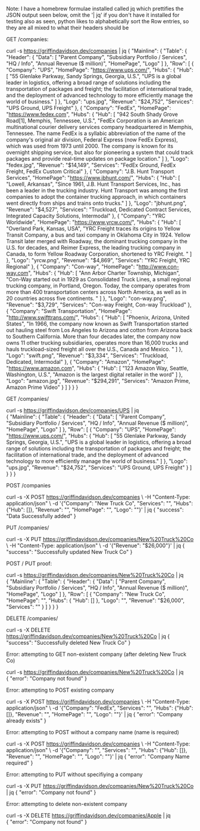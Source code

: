 Note: I have a homebrew formulae installed called jq which prettifies the JSON output seen below, omit the '| jq' if you don't have it installed for testing
	also as seen, python likes to alphabetically sort the Row entries, so they are all mixed to what their headers should be

GET /companies:

curl -s https://griffindavidson.dev/companies | jq
{
  "Mainline": {
    "Table": {
      "Header": {
        "Data": [
          "Parent Company",
          "Subsidiary Portfolio / Services",
          "HQ / Info",
          "Annual Revenue ($ million)",
          "HomePage",
          "Logo"
        ]
      },
      "Row": [
        {
          "Company": "UPS",
          "HomePage": "https://www.ups.com/",
          "Hubs": {
            "Hub": [
              "55 Glenlake Parkway, Sandy Springs, Georgia, U.S.",
              "UPS is a global leader in logistics, offering a broad range of solutions including the transportation of packages and freight; the facilitation of international trade, and the deployment of advanced technology to more efficiently manage the world of business."
            ]
          },
          "Logo": "ups.jpg",
          "Revenue": "$24,752",
          "Services": "UPS Ground, UPS Freight"
        },
        {
          "Company": "FedEx",
          "HomePage": "https://www.fedex.com",
          "Hubs": {
            "Hub": [
              "942 South Shady Grove Road[1], Memphis, Tennessee, U.S.",
              "FedEx Corporation is an American multinational courier delivery services company headquartered in Memphis, Tennessee. The name FedEx is a syllabic abbreviation of the name of the company's original air division, Federal Express (now FedEx Express), which was used from 1973 until 2000. The company is known for its overnight shipping service, but also for pioneering a system that could track packages and provide real-time updates on package location."
            ]
          },
          "Logo": "fedex.jpg",
          "Revenue": "$14,149",
          "Services": "FedEx Ground, FedEx Freight, FedEx Custom Critical"
        },
        {
          "Company": "J.B. Hunt Transport Services",
          "HomePage": "https://www.jbhunt.com/",
          "Hubs": {
            "Hub": [
              "Lowell, Arkansas",
              "Since 1961, J.B. Hunt Transport Services, Inc., has been a leader in the trucking industry. Hunt Transport was among the first companies to adopt the container trucking approach, in which containers went directly from ships and trains onto trucks."
            ]
          },
          "Logo": "jbhunt.png",
          "Revenue": "$4,527",
          "Services": "Truckload, Dedicated Contract Services, Integrated Capacity Solutions, Intermodal"
        },
        {
          "Company": "YRC Worldwide",
          "HomePage": "https://www.yrcw.com/",
          "Hubs": {
            "Hub": [
              "Overland Park, Kansas, USA",
              "YRC Freight traces its origins to Yellow Transit Company, a bus and taxi company in Oklahoma City in 1924. Yellow Transit later merged with Roadway, the dominant trucking company in the U.S. for decades, and Reimer Express, the leading trucking company in Canada, to form Yellow Roadway Corporation, shortened to YRC Freight. "
            ]
          },
          "Logo": "yrcw.png",
          "Revenue": "$4,869",
          "Services": "YRC Freight, YRC Regional"
        },
        {
          "Company": "Con-way",
          "HomePage": "http://www.con-way.com",
          "Hubs": {
            "Hub": [
              "Ann Arbor Charter Township, Michigan",
              "Con-Way started out in 1929 as Consolidated Truck Lines, a small regional trucking company, in Portland, Oregon. Today, the company operates from more than 400 transportation centers across North America, as well as in 20 countries across five continents. "
            ]
          },
          "Logo": "con-way.png",
          "Revenue": "$3,729",
          "Services": "Con-way Freight, Con-way Truckload"
        },
        {
          "Company": "Swift Transportation",
          "HomePage": "http://www.swifttrans.com/",
          "Hubs": {
            "Hub": [
              "Phoenix, Arizona, United States",
              "In 1966, the company now known as Swift Transportation started out hauling steel from Los Angeles to Arizona and cotton from Arizona back to Southern California. More than four decades later, the company now owns 11 other trucking subsidiaries, operates more than 16,000 trucks and hauls truckload-sized freight all over the U.S., Canada and Mexico. "
            ]
          },
          "Logo": "swift.png",
          "Revenue": "$3,334",
          "Services": "Truckload, Dedicated, Intermodal"
        },
        {
          "Company": "Amazon",
          "HomePage": "https://www.amazon.com",
          "Hubs": {
            "Hub": [
              "123 Amazon Way, Seattle, Washington, U.S.",
              "Amazon is the largest digital retailer in the word"
            ]
          },
          "Logo": "amazon.jpg",
          "Revenue": "$294,291",
          "Services": "Amazon Prime, Amazon Prime Video"
        }
      ]
    }
  }
}

GET /companies/<some company>

curl -s https://griffindavidson.dev/companies/UPS | jq             
{
  "Mainline": {
    "Table": {
      "Header": {
        "Data": [
          "Parent Company",
          "Subsidiary Portfolio / Services",
          "HQ / Info",
          "Annual Revenue ($ million)",
          "HomePage",
          "Logo"
        ]
      },
      "Row": [
        {
          "Company": "UPS",
          "HomePage": "https://www.ups.com/",
          "Hubs": {
            "Hub": [
              "55 Glenlake Parkway, Sandy Springs, Georgia, U.S.",
              "UPS is a global leader in logistics, offering a broad range of solutions including the transportation of packages and freight; the facilitation of international trade, and the deployment of advanced technology to more efficiently manage the world of business."
            ]
          },
          "Logo": "ups.jpg",
          "Revenue": "$24,752",
          "Services": "UPS Ground, UPS Freight"
        }
      ]
    }
  }
}

POST /companies

curl -s -X POST https://griffindavidson.dev/companies \      -H "Content-Type: application/json" \      -d '{"Company": "New Truck Co", "Services": "", "Hubs": {"Hub": []}, "Revenue": "", "HomePage": "", "Logo": ""}' | jq
{
  "success": "Data Successfully added"
}

PUT /companies/<some company>

curl -s -X PUT https://griffindavidson.dev/companies/New%20Truck%20Co \      -H "Content-Type: application/json" \      -d '{"Revenue": "$26,000"}' | jq 
{
  "success": "Successfully updated New Truck Co"
}

POST / PUT proof:

curl -s https://griffindavidson.dev/companies/New%20Truck%20Co | jq                                                                                     
{
  "Mainline": {
    "Table": {
      "Header": {
        "Data": [
          "Parent Company",
          "Subsidiary Portfolio / Services",
          "HQ / Info",
          "Annual Revenue ($ million)",
          "HomePage",
          "Logo"
        ]
      },
      "Row": [
        {
          "Company": "New Truck Co",
          "HomePage": "",
          "Hubs": {
            "Hub": []
          },
          "Logo": "",
          "Revenue": "$26,000",
          "Services": ""
        }
      ]
    }
  }
}

DELETE /companies/<some company>

curl -s -X DELETE https://griffindavidson.dev/companies/New%20Truck%20Co | jq
{
  "success": "Successfully deleted New Truck Co"
}

Error: attempting to GET non-existent company (after deleting New Truck Co)

curl -s https://griffindavidson.dev/companies/New%20Truck%20Co | jq          
{
  "error": "Company not found"
}

Error: attempting to POST existing company

curl -s -X POST https://griffindavidson.dev/companies \      -H "Content-Type: application/json" \      -d '{"Company": "FedEx", "Services": "", "Hubs": {"Hub": []}, "Revenue": "", "HomePage": "", "Logo": ""}' | jq
{
  "error": "Company already exists"
}

Error: attempting to POST without a company name (name is required)

curl -s -X POST https://griffindavidson.dev/companies \      -H "Content-Type: application/json" \      -d '{"Company": "", "Services": "", "Hubs": {"Hub": []}, "Revenue": "", "HomePage": "", "Logo": ""}' | jq 
{
  "error": "Company Name required"
}

Error: attempting to PUT without specifiying a company

curl -s -X PUT https://griffindavidson.dev/companies/New%20Truck%20Co | jq
{
  "error": "Company not found"
}

Error: attempting to delete non-existent company

curl -s -X DELETE https://griffindavidson.dev/companies/Apple | jq           
{
  "error": "Company not found"
}
